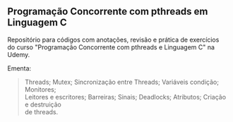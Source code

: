 <h2>Programação Concorrente com pthreads em Linguagem C</h2>

Repositório para códigos com anotações, revisão e prática de exercícios<br>
do curso "Programação Concorrente com pthreads e Linguagem C" na Udemy.

Ementa:
> Threads; Mutex; Sincronização entre Threads; Variáveis condição; Monitores;<br>
Leitores e escritores; Barreiras; Sinais; Deadlocks; Atributos; Criação e destruição<br>
de threads.
